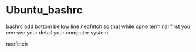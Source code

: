 # Ubuntu_bashrc

bashrc add bottom bellow line neofetch so that while opne terminal first you cen see your detail your computer system

neofetch
